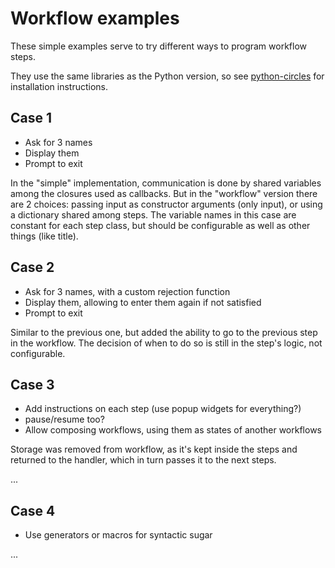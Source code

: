 # Workflow examples

These simple examples serve to try different ways to program workflow steps.

They use the same libraries as the Python version, so see [python-circles](../python-circles) for installation instructions.

## Case 1

- Ask for 3 names
- Display them
- Prompt to exit

In the "simple" implementation, communication is done by shared variables among the closures used as callbacks.
But in the "workflow" version there are 2 choices: passing input as constructor arguments (only input), or using a dictionary shared among steps.
The variable names in this case are constant for each step class, but should be configurable as well as other things (like title).

## Case 2

- Ask for 3 names, with a custom rejection function
- Display them, allowing to enter them again if not satisfied
- Prompt to exit

Similar to the previous one, but added the ability to go to the previous step in the workflow.
The decision of when to do so is still in the step's logic, not configurable.

## Case 3

- Add instructions on each step (use popup widgets for everything?)
- pause/resume too?
- Allow composing workflows, using them as states of another workflows

Storage was removed from workflow, as it's kept inside the steps and returned to the handler, which in turn passes it to the next steps.

...

## Case 4

- Use generators or macros for syntactic sugar

...
